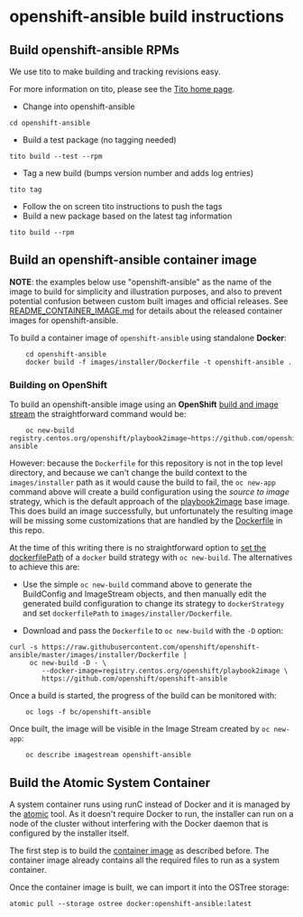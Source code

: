 # openshift-ansible build instructions

## Build openshift-ansible RPMs

We use tito to make building and tracking revisions easy.

For more information on tito, please see the [Tito home page](https://github.com/dgoodwin/tito "Tito home page").

- Change into openshift-ansible
```
cd openshift-ansible
```
- Build a test package (no tagging needed)
```
tito build --test --rpm
```
- Tag a new build (bumps version number and adds log entries)
```
tito tag
```
- Follow the on screen tito instructions to push the tags
- Build a new package based on the latest tag information
```
tito build --rpm
```

## Build an openshift-ansible container image

**NOTE**: the examples below use "openshift-ansible" as the name of the image to build for simplicity and illustration purposes, and also to prevent potential confusion between custom built images and official releases. See [README_CONTAINER_IMAGE.md](README_CONTAINER_IMAGE.md) for details about the released container images for openshift-ansible.

To build a container image of `openshift-ansible` using standalone **Docker**:

        cd openshift-ansible
        docker build -f images/installer/Dockerfile -t openshift-ansible .

### Building on OpenShift

To build an openshift-ansible image using an **OpenShift** [build and image stream](https://docs.openshift.org/latest/architecture/core_concepts/builds_and_image_streams.html) the straightforward command would be:

        oc new-build registry.centos.org/openshift/playbook2image~https://github.com/openshift/openshift-ansible

However: because the `Dockerfile` for this repository is not in the top level directory, and because we can't change the build context to the `images/installer` path as it would cause the build to fail, the `oc new-app` command above will create a build configuration using the *source to image* strategy, which is the default approach of the [playbook2image](https://github.com/openshift/playbook2image) base image. This does build an image successfully, but unfortunately the resulting image will be missing some customizations that are handled by the [Dockerfile](images/installer/Dockerfile) in this repo.

At the time of this writing there is no straightforward option to [set the dockerfilePath](https://docs.openshift.org/latest/dev_guide/builds/build_strategies.html#dockerfile-path) of a `docker` build strategy with `oc new-build`. The alternatives to achieve this are:

- Use the simple `oc new-build` command above to generate the BuildConfig and ImageStream objects, and then manually edit the generated build configuration to change its strategy to `dockerStrategy` and set `dockerfilePath` to `images/installer/Dockerfile`.

- Download and pass the `Dockerfile` to `oc new-build` with the `-D` option:

```
curl -s https://raw.githubusercontent.com/openshift/openshift-ansible/master/images/installer/Dockerfile |
     oc new-build -D - \
        --docker-image=registry.centos.org/openshift/playbook2image \
	    https://github.com/openshift/openshift-ansible
```

Once a build is started, the progress of the build can be monitored with:

        oc logs -f bc/openshift-ansible

Once built, the image will be visible in the Image Stream created by `oc new-app`:

        oc describe imagestream openshift-ansible

## Build the Atomic System Container

A system container runs using runC instead of Docker and it is managed
by the [atomic](https://github.com/projectatomic/atomic/) tool.  As it
doesn't require Docker to run, the installer can run on a node of the
cluster without interfering with the Docker daemon that is configured
by the installer itself.

The first step is to build the [container image](#build-an-openshift-ansible-container-image)
as described before.  The container image already contains all the
required files to run as a system container.

Once the container image is built, we can import it into the OSTree
storage:

```
atomic pull --storage ostree docker:openshift-ansible:latest
```
